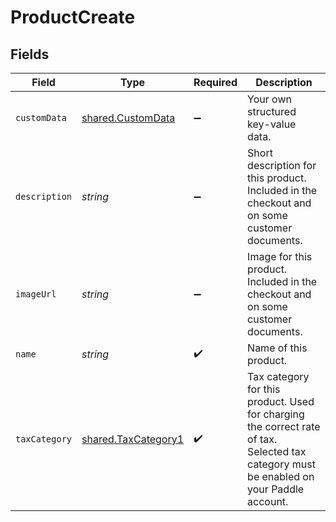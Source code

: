# ProductCreate


## Fields

| Field                                                                                                                                   | Type                                                                                                                                    | Required                                                                                                                                | Description                                                                                                                             |
| --------------------------------------------------------------------------------------------------------------------------------------- | --------------------------------------------------------------------------------------------------------------------------------------- | --------------------------------------------------------------------------------------------------------------------------------------- | --------------------------------------------------------------------------------------------------------------------------------------- |
| `customData`                                                                                                                            | [shared.CustomData](../../../sdk/models/shared/customdata.md)                                                                           | :heavy_minus_sign:                                                                                                                      | Your own structured key-value data.                                                                                                     |
| `description`                                                                                                                           | *string*                                                                                                                                | :heavy_minus_sign:                                                                                                                      | Short description for this product. Included in the checkout and on some customer documents.                                            |
| `imageUrl`                                                                                                                              | *string*                                                                                                                                | :heavy_minus_sign:                                                                                                                      | Image for this product. Included in the checkout and on some customer documents.                                                        |
| `name`                                                                                                                                  | *string*                                                                                                                                | :heavy_check_mark:                                                                                                                      | Name of this product.                                                                                                                   |
| `taxCategory`                                                                                                                           | [shared.TaxCategory1](../../../sdk/models/shared/taxcategory1.md)                                                                       | :heavy_check_mark:                                                                                                                      | Tax category for this product. Used for charging the correct rate of tax. Selected tax category must be enabled on your Paddle account. |